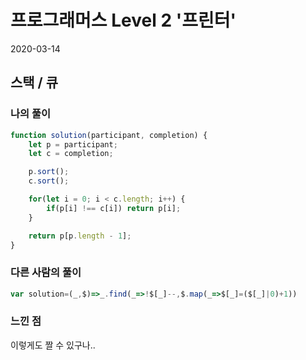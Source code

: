 # 프로그래머스 Level 2 '프린터'
2020-03-14

## 스택 / 큐

### 나의 풀이
```javascript
function solution(participant, completion) {
    let p = participant;
    let c = completion;

    p.sort();
    c.sort();

    for(let i = 0; i < c.length; i++) {
        if(p[i] !== c[i]) return p[i];
    }

    return p[p.length - 1];
}
```

### 다른 사람의 풀이
```javascript
var solution=(_,$)=>_.find(_=>!$[_]--,$.map(_=>$[_]=($[_]|0)+1))
```

### 느낀 점
이렇게도 짤 수 있구나..